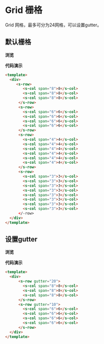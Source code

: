 # Grid 栅格

Grid 网格，最多可分为24网格，可以设置gutter。

## 默认栅格

**浏览**

<ClientOnly>
<s-grid-demo></s-grid-demo>
</ClientOnly>

**代码演示**

``` html
<template>
  <div>
     <s-row>
        <s-col span="8">8</s-col>
        <s-col span="8">8</s-col>
        <s-col span="8">8</s-col>
      </s-row>
      <s-row>
        <s-col span="6">6</s-col>
        <s-col span="6">6</s-col>
        <s-col span="6">6</s-col>
        <s-col span="6">6</s-col>
      </s-row>
      <s-row>
        <s-col span="4">4</s-col>
        <s-col span="4">4</s-col>
        <s-col span="4">4</s-col>
        <s-col span="4">4</s-col>
        <s-col span="4">4</s-col>
        <s-col span="4">4</s-col>
      </s-row>
      <s-row>
        <s-col span="3">3</s-col>
        <s-col span="3">3</s-col>
        <s-col span="3">3</s-col>
        <s-col span="3">3</s-col>
        <s-col span="3">3</s-col>
        <s-col span="3">3</s-col>
        <s-col span="3">3</s-col>
        <s-col span="3">3</s-col>
      </-row>
  </div>
</template>
```
## 设置gutter

**浏览**

<ClientOnly>
<s-grid-gutter-demo></s-grid-gutter-demo>
</ClientOnly>

**代码演示**

```html
<template>
  <div>
      <s-row gutter="20">
        <s-col span="8">8</s-col>
        <s-col span="8">8</s-col>
        <s-col span="8">8</s-col>
      </s-row>
      <s-row gutter="10">
        <s-col span="6">6</s-col>
        <s-col span="6">6</s-col>
        <s-col span="6">6</s-col>
        <s-col span="6">6</s-col>
      </s-row>
  </div>
</template>
```